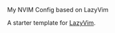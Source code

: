 My NVIM Config based on LazyVim

A starter template for [LazyVim](https://github.com/LazyVim/LazyVim).
